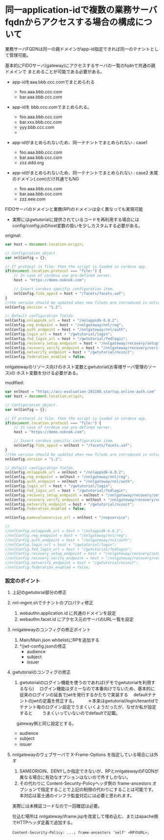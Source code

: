 # 同一application-idで複数の業務サーバfqdnからアクセスする場合の構成について

業務サーバFQDNは同一の親ドメインがapp-id指定できれば同一のテナントとして管理可能。

基本的にFIDOサーバ(gateway)にアクセスするサーバの一覧のfqdnで共通の親ドメインで
まとめることが可能である必要がある。

- app-idをaaa.bbb.ccc.comでまとめられる
  - foo.aaa.bbb.ccc.com
  - bar.aaa.bbb.ccc.com

- app-idを bbb.ccc.comでまとめられる。
  - foo.aaa.bbb.ccc.com
  - bar.xxx.bbb.ccc.com
  - yyy.bbb.ccc.com
  - 
- app-idがまとめられないため、同一テナントでまとめられない : case1
  - foo.aaa.bbb.ccc.com
  - bar.aaa.bbb.ccc.com
  - zzz.ddd.org
   
- app-idがまとめられないため、同一テナントでまとめられない : case2
  末尾のドメイン(.com)だけ共通でもNG
  - foo.aaa.bbb.ccc.com
  - bar.aaa.bbb.ccc.com
  - zzz.eee.com
  
FIDOサーバのドメインと業務(RP)のドメインは全く異なっても実現可能

- 実際にはgwtutorialに提供されているコードを再利用する場合には
  config/config.jsのhost変数の扱いを少しカスタムする必要がある。

original:
```js
var host = document.location.origin;

// Configuration object.
var nnlConfig = {};

// If protocol is file: then the script is loaded in cordova app.
if(document.location.protocol === "file:") {
	// In case of cordova use pre-defined server.
    host = "https://demo.noknok.com";

	// Insert cordova specific configuration item.
	nnlConfig.fido_appid = host + "/facets/facets.uaf";
}
//the version should be updated when new fileds are introduced in nnlconfig
nnlConfig.version = "1.2";

// Default configuration fields.
nnlConfig.nnlappsdk_url = host + "/nnlappsdk-6.0.2";
nnlConfig.reg_endpoint = host + "/nnlgateway/nnl/reg";
nnlConfig.auth_endpoint = host + "/nnlgateway/nnl/auth";
nnlConfig.login_url = host + "/gwtutorial/login";
nnlConfig.fed_login_url = host + "/gwtutorial/fedlogin";
nnlConfig.recovery_setup_endpoint = host + "/nnlgateway/recovery/setup";
nnlConfig.recovery_verify_endpoint = host + "/nnlgateway/recovery/verify";
nnlConfig.netverify_endpoint = host + "/gwtutorial/nvinit";
nnlConfig.federation_enabled = false;
```

nnlgatewayのリソース向けのホスト変数とgwtutorial(お客様サーバ管理のソース)の
ホスト変数を分ける必要がある。

modified:
```js
var nnlhost = "https://acc-evaluation-202108.startup.online-auth.com"
var host = document.location.origin;

// Configuration object.
var nnlConfig = {};

// If protocol is file: then the script is loaded in cordova app.
if(document.location.protocol === "file:") {
	// In case of cordova use pre-defined server.
    host = "https://demo.noknok.com";

	// Insert cordova specific configuration item.
	nnlConfig.fido_appid = nnlhost + "/facets/facets.uaf";
}
//the version should be updated when new fileds are introduced in nnlconfig
nnlConfig.version = "1.2";

// Default configuration fields.
nnlConfig.nnlappsdk_url = nnlhost + "/nnlappsdk-6.0.2";
nnlConfig.reg_endpoint = nnlhost + "/nnlgateway/nnl/reg";
nnlConfig.auth_endpoint = nnlhost + "/nnlgateway/nnl/auth";
nnlConfig.login_url = host + "/gwtutorial/login";
nnlConfig.fed_login_url = host + "/gwtutorial/fedlogin";
nnlConfig.recovery_setup_endpoint = nnlhost + "/nnlgateway/recovery/setup";
nnlConfig.recovery_verify_endpoint = nnlhost + "/nnlgateway/recovery/verify";
nnlConfig.netverify_endpoint = host + "/gwtutorial/nvinit";
nnlConfig.federation_enabled = false;

nnlConfig.namevalueservice_url = nnlhost + "/nvpservice";

//
//nnlConfig.nnlappsdk_url = host + "/nnlappsdk-6.0.2";
//nnlConfig.reg_endpoint = host + "/nnlgateway/nnl/reg";
//nnlConfig.auth_endpoint = host + "/nnlgateway/nnl/auth";
//nnlConfig.login_url = host + "/gwtutorial/login";
//nnlConfig.fed_login_url = host + "/gwtutorial/fedlogin";
//nnlConfig.recovery_setup_endpoint = host + "/nnlgateway/recovery/setup";
//nnlConfig.recovery_verify_endpoint = host + "/nnlgateway/recovery/verify";
//nnlConfig.netverify_endpoint = host + "/gwtutorial/nvinit";
//nnlConfig.federation_enabled = false;
```

### 設定のポイント

1. 上記のgwtutorial部分の修正
2. nnl-mgmt.shでテナントのプロパティ修正
   1. webauthn.application.id に共通のドメインを設定
   2. webauthn.facet.id にアクセス元のサーバのURL一覧を設定
3. nnlgatewayのコンフィグの修正ポイント
   1. Main/Main.json whitelistにRPを追加する
   2. */jwt-config.jsonの修正
      - audience
      - subject
      - issuer
  
4. gwtutorialのコンフィグの修正
   1. gwtutorialのログイン機能を使うのであれば(デモでgwtutorialを利用するなら)
    　ログイン機能はダミーなので本番向けでないため、基本的に従来のログインの延長でjwtを発行するかたちで実装する
    　defaultテナントのjwtの定義を修正する。
    　
    　＊本来はgwtutorial/login/tenantidでテナント毎のログイン設定でうまくいくようだったが、なぜか私が設定すると
    　　うまくいっていないのでdefaultで記載。

    　gateway側と同じ設定とする。

      - audience
      - subject
      - issuer
            　
5. nnlgatewayのウェブサーバで X-Frame-Options を指定している場合には外す
   1. SAMEORIGIN、DENYしか指定できないが、RPとnnlgatewayのFQDNが異なる場合に有効なオプションはないので外すしかない。
   2. その代わりに Content-Security-Policyヘッダ側の frame-ancestors オプションで指定することで上記の制限の代わりにすることは可能です。
    本対応は富士通のインフラ監査対応には必要と思われます。
    
    実際には未検証コードなので一回確認は必要。
    
    仕込む場所は nnlgateway/iframe.jspを改変して埋め込む、またはapache側でHTTPヘッダ定義で追加する。
    ```
    Content-Security-Policy: ...; frame-ancestors 'self' <RPのURL>;
    ```